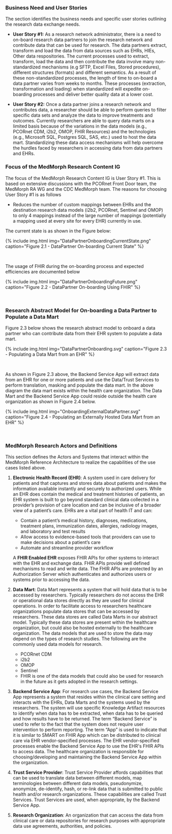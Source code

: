 ### Business Need and User Stories
The section identifies the business needs and specific user stories outlining the research data exchange needs.
 
* **User Story #1:** As a research network administrator, there is a need to on-board research data partners to join the research network and contribute data that can be used for research. The data partners extract, transform and load the data from data sources such as EHRs, HIEs, Other data respositories. The current processes used to extract, transform, load the data and then contribute the data involve many non-standardized mechanisms (e.g SFTP, Excel Files, Stored procedures), different structures (formats) and different semantics. As a result of these non-standardized processes, the length of time to on-board a data partner varies from weeks to months. These processes (extraction, transformation and loading) when standardized will expedite on-boarding processes and deliver better quality data at a lower cost. 

* **User Story #2:** Once a data partner joins a research network and contributes data, a researcher should be able to perform queries to filter specific data sets and analyze the data to improve treatments and outcomes. Currently researchers are able to query data marts on a limited basis because of the variations in the data models (e.g., PCORnet CDM, i2b2, OMOP, FHIR Resources) and the technologies (e.g., Microsoft SQL, Postgres SQL, SAS, etc.)  used to host the data mart. Standardizing these data access mechanisms will help overcome the hurdles faced by researchers in accessing data from data partners and EHRs. 

### Focus of the MedMorph Research Content IG 

The focus of the MedMorph Research Content IG is User Story #1. This is based on extensive discussions with the PCORnet Front Door team, the MedMorph RA WG and the CDC MedMorph team. The reasons for choosing User Story #1 is as follows

* Reduces the number of custom mappings between EHRs and the destination research data models (i2b2, PCORnet, Sentinel and OMOP) to only 4 mappings instead of the large number of mappings (potentially a mapping used at every site for every EHR) currently in use.

The current state is as shown in the Figure below:

{% include img.html img="DataPartnerOnboardingCurrentState.png" caption="Figure 2.1 - DataPartner On-boarding Current State" %}

<br/>

The usage of FHIR during the on-boarding process and expected efficiencies are documented below


{% include img.html img="DataPartnerOnboardingFuture.png" caption="Figure 2.2 - DataPartner On-boarding Using FHIR" %}


<br/>

### Research Abstract Model for On-boarding a Data Partner to Populate a Data Mart

Figure 2.3 below shows the research abstract model to onboard a data partner who can contribute data from their EHR system to populate a data mart.

{% include img.html img="DataPartnerOnboarding.svg" caption="Figure 2.3 - Populating a Data Mart from an EHR" %}

<br>

As shown in Figure 2.3 above, the Backend Service App will extract data from an EHR for one or more patients and use the Data/Trust Services to perform translation, masking and populate the data mart. In the above diagram the data mart exists within the health care organization. The Data Mart and the Backend Service App could reside outside the health care organization as shown in Figure 2.4 below. 

{% include img.html img="OnboardingExternalDataPartner.svg" caption="Figure 2.4 - Populating an Externally Hosted Data Mart from an EHR" %}

<br>


### MedMorph Research Actors and Definitions

This section defines the Actors and Systems that interact within the MedMorph Reference Architecture to realize the capabilities of the use cases listed above.

1. __Electronic Health Record (EHR)__:  A system used in care delivery for patients and that captures and stores data about patients and makes the information available instantly and securely to authorized users. While an EHR does contain the medical and treatment histories of patients, an EHR system is built to go beyond standard clinical data collected in a provider’s provision of care location and can be inclusive of a broader view of a patient’s care. EHRs are a vital part of health IT and can:

	* Contain a patient’s medical history, diagnoses, medications, treatment plans, immunization dates, allergies, radiology images, and laboratory and test results
	* Allow access to evidence-based tools that providers can use to make decisions about a patient’s care
	* Automate and streamline provider workflow

	A **FHIR Enabled EHR** exposes FHIR APIs for other systems to interact with the EHR and exchange data. FHIR APIs provide well defined mechanisms to read and write data. The 	FHIR APIs are protected by an Authorization Server which authenticates and authorizes users or systems prior to accessing the data.


2. __Data Mart__: Data Mart represents a system that will hold data that is to be accessed by researchers. Typically researchers do not access the EHR or operational data stores directly as they are used for clinical operations. In order to facilitate access to researchers healthcare organizations populate data stores that can be accessed by researchers. These data stores are called Data Marts in our abstract model. Typically these data stores are present within the healthcare organization, but could also be hosted externally to the healthcare organization. The data models that are used to store the data may depend on the types of research studies. The following are the commonly used data models for research.

	* PCORnet CDM
	* i2b2
	* OMOP
	* Sentinel
	* FHIR is one of the data models that could also be used for research in the future as it gets adopted in the research settings. 

3. __Backend Service App__:  For research use cases, the Backend Service App represents a system that resides within the clinical care setting and interacts with the EHRs, Data Marts and the systems used by the researchers. The system will use specific Knowledge Artifact resources to identify when data has to be extracted, when data has to be queried and how results have to be returned. The term “Backend Service” is used to refer to the fact that the system does not require user intervention to perform reporting. The term “App” is used to indicate that it is similar to SMART on FHIR App which can be distributed to clinical care via EHR vendor-specified processes. The EHR vendor-specified processes enable the Backend Service App to use the EHR's FHIR APIs to access data. The healthcare organization is responsible for choosing/developing and maintaining the Backend Service App within the organization.

4. __Trust Service Provider__:  Trust Service Provider affords capabilities that can be used to translate data between different models, map terminologies between different data models, pseudonymize, anonymize, de-identify, hash, or re-link data that is submitted to public health and/or research organizations. These capabilities are called Trust Services. Trust Services are used, when appropriate, by the Backend Service App.  

5. __Research Organization__: An organization that can access the data from clinical care or data repositories for research purposes with appropriate data use agreements, authorities, and policies.
